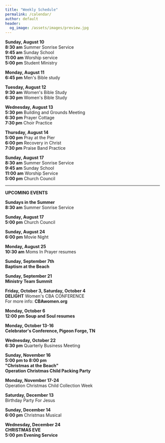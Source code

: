 ```yaml
---
title: "Weekly Schedule"
permalink: /calendar/
author: default
header:
  og_image: /assets/images/preview.jpg
---
```


<!--
**Example Day**
[10:00 am] Two Spaces At The End Of The Line ->
--
 title: "Weekly Schedule"
permalink: /calendar/
author: default
header:
  og_image: /assets/images/preview.jpg
---

<!--
**Example Day**
[10:00 am] Two Spaces At The End Of The Line ->
-->


  

**Sunday, August 10**  
**8:30 am** Summer Sonrise Service  
**9:45 am** Sunday School  
**11:00 am** Worship service  
**5:00 pm** Student Ministry


**Monday, August 11**  
**6:45 pm** Men's Bible study  

**Tuesday, August 12**  
**9:30 am** Women's Bible Study  
**6:30 pm** Women's Bible Study  

**Wednesday, August 13**  
**5:30 pm** Building and Grounds Meeting  
**6:30 pm** Prayer Cottage  
**7:30 pm** Choir Practice  

  **Thursday, August 14**   
  **5:00 pm** Pray at the Pier  
  **6:00 pm** Recovery in Christ  
  **7:30 pm** Praise Band Practice  

  **Sunday, August 17**  
  **8:30 am** Summer Sonrise Service  
  **9:45 am** Sunday School  
  **11:00 am** Worship Service  
  **5:00 pm** Church Council  
  

   
  





<hr>  

  **UPCOMING EVENTS** 


 
**Sundays in the Summer**   
**8:30 am** Summer Sonrise Service  

  
 **Sunday, August 17**  
 **5:00 pm** Church Council

  **Sunday, August 24**  
  **6:00 pm** Movie Night  

  **Monday, August 25**  
  **10:30 am** Moms In Prayer resumes  

  **Sunday, September 7th**  
  **Baptism at the Beach**  
  

  **Sunday, September 21**  
  **Ministry Team Summit**  

  **Friday, October 3, Saturday, October 4**  
  **DELIGHT** Women's CBA CONFERENCE  
  For more info: **CBAwomen.org**

  **Monday, October 6**  
  **12:00 pm Soup and Soul resumes**

  **Monday, October 13-16**  
  **Celebrator's Conference, Pigeon Forge, TN**

  **Wednesday, October 22**  
  **6:30 pm** Quarterly Business Meeting  

  **Sunday, November 16**  
  **5:00 pm to 8:00 pm**  
  **"Christmas at the Beach"**  
  **Operation Christmas Child Packing Party**  

  **Monday, November 17-24**  
  Operation Christmas Child Collection Week  

  **Saturday, December 13**  
  Birthday Party For Jesus  

  **Sunday, December 14**  
  **6:00 pm** Christmas Musical  

  **Wednesday, December 24**  
  **CHRISTMAS EVE**  
  **5:00 pm Evening Service**

    

    



<!--





<!--

# Special Events

**Movie Night**
"The Jesus Revolution"
Sunday, June 23 at 6:00 pm
_Free admission, popcorn, and drinks_

![Jesus Revolution](/assets/images/jesus_revolution.png)

-->
